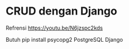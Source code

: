 # CRUD dengan Django

Refrensi 
https://youtu.be/N6jzspc2kds

Butuh 
pip install psycopg2
PostgreSQL 
Django

